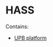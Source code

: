 # HASS

Contains:

- [UPB platform](https://github.com/bbrendon/hass/tree/master/custom_components/light)
